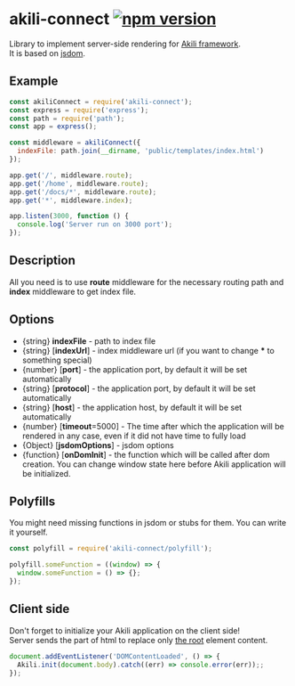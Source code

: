 # akili-connect [![npm version](https://badge.fury.io/js/akili-connect.svg)](https://badge.fury.io/js/akili-connect)
Library to implement server-side rendering for [Akili framework](https://github.com/ortexx/akili).  
It is based on [jsdom](https://github.com/tmpvar/jsdom).

## Example

```js
const akiliConnect = require('akili-connect');
const express = require('express');
const path = require('path');
const app = express();

const middleware = akiliConnect({
  indexFile: path.join(__dirname, 'public/templates/index.html')
});

app.get('/', middleware.route);
app.get('/home', middleware.route);
app.get('/docs/*', middleware.route);
app.get('*', middleware.index);

app.listen(3000, function () {
  console.log('Server run on 3000 port');
});
```

## Description

All you need is to use __route__ middleware for the necessary routing path
and __index__ middleware to get index file.

## Options

* {string} __indexFile__ - path to index file
* {string} [__indexUrl__] - index middleware url (if you want to change __*__ to something special)
* {number} [__port__] - the application port, by default it will be set automatically
* {string} [__protocol__] - the application port, by default it will be set automatically 
* {string} [__host__] - the application host, by default it will be set automatically 
* {number} [__timeout__=5000] - The time after which the application will be rendered in any case, 
even if it did not have time to fully load
* {Object} [__jsdomOptions__] - jsdom options 
* {function} [__onDomInit__] - the function which will be called after dom creation. 
You can change window state here before Akili application will be initialized.

## Polyfills
You might need missing functions in jsdom or stubs for them.
You can write it yourself.

```js
const polyfill = require('akili-connect/polyfill');

polyfill.someFunction = ((window) => {
  window.someFunction = () => {};
});
```

## Client side
Don't forget to initialize your Akili application on the client side!  
Server sends the part of html to replace only [the root](https://akilijs.com/docs/compilation) element content.

```javascript
document.addEventListener('DOMContentLoaded', () => {
  Akili.init(document.body).catch((err) => console.error(err));;
});
```

